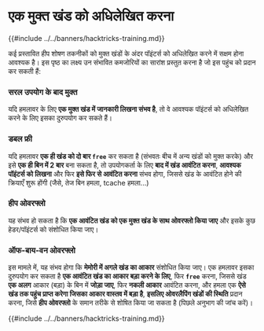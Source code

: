 # एक मुक्त खंड को अधिलेखित करना

{{#include ../../banners/hacktricks-training.md}}

कई प्रस्तावित हीप शोषण तकनीकों को मुक्त खंडों के अंदर पॉइंटर्स को अधिलेखित करने में सक्षम होना आवश्यक है। इस पृष्ठ का लक्ष्य उन संभावित कमजोरियों का सारांश प्रस्तुत करना है जो इस पहुंच को प्रदान कर सकती हैं:

### सरल उपयोग के बाद मुक्त

यदि हमलावर के लिए **एक मुक्त खंड में जानकारी लिखना संभव है**, तो वे आवश्यक पॉइंटर्स को अधिलेखित करने के लिए इसका दुरुपयोग कर सकते हैं।

### डबल फ्री

यदि हमलावर **एक ही खंड को दो बार `free`** कर सकता है (संभवतः बीच में अन्य खंडों को मुक्त करके) और इसे **एक ही बिन में 2 बार** बना सकता है, तो उपयोगकर्ता के लिए **बाद में खंड आवंटित करना**, **आवश्यक पॉइंटर्स को लिखना** और फिर **इसे फिर से आवंटित करना** संभव होगा, जिससे खंड के आवंटित होने की क्रियाएँ शुरू होंगी (जैसे, तेज बिन हमला, tcache हमला...)

### हीप ओवरफ्लो

यह संभव हो सकता है कि **एक आवंटित खंड को एक मुक्त खंड के साथ ओवरफ्लो किया जाए** और इसके कुछ हेडर/पॉइंटर्स को संशोधित किया जाए।

### ऑफ-बाय-वन ओवरफ्लो

इस मामले में, यह संभव होगा कि **मेमोरी में अगले खंड का आकार** संशोधित किया जाए। एक हमलावर इसका दुरुपयोग कर सकता है **एक आवंटित खंड का आकार बड़ा करने के लिए**, फिर **`free`** करना, जिससे खंड **एक अलग** आकार (बड़ा) के बिन में **जोड़ा जाए**, फिर **नकली आकार** आवंटित करना, और हमला एक **ऐसे खंड तक पहुंच प्राप्त करेगा जिसका आकार वास्तव में बड़ा है**, **इसलिए ओवरलैपिंग खंडों की स्थिति** प्रदान करना, जिसे **हीप ओवरफ्लो** के समान तरीके से शोषित किया जा सकता है (पिछले अनुभाग की जांच करें)।

{{#include ../../banners/hacktricks-training.md}}
